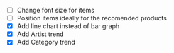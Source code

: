 - [ ] Change font size for items
- [ ] Position items ideally for the recomended products
- [X] Add line chart instead of bar graph
- [X] Add Artist trend
- [X] Add Category trend